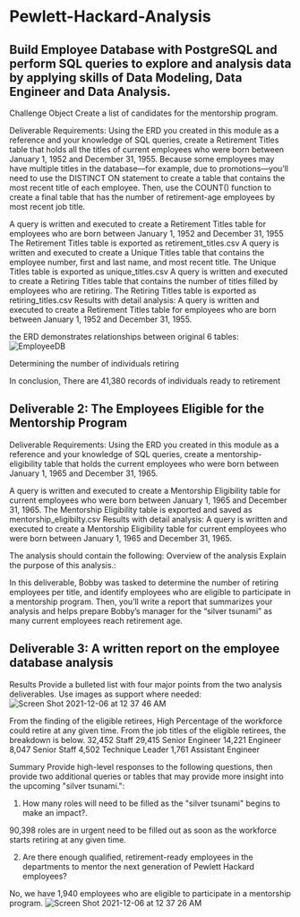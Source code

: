 # Pewlett-Hackard-Analysis
## Build Employee Database with PostgreSQL and perform SQL queries to explore and analysis data by applying skills of Data Modeling, Data Engineer and Data Analysis.

Challenge
Object
Create a list of candidates for the mentorship program.

Deliverable Requirements:
Using the ERD you created in this module as a reference and your knowledge of SQL queries, create a Retirement Titles table that holds all the titles of current employees who were born between January 1, 1952 and December 31, 1955. Because some employees may have multiple titles in the database—for example, due to promotions—you’ll need to use the DISTINCT ON statement to create a table that contains the most recent title of each employee. Then, use the COUNT() function to create a final table that has the number of retirement-age employees by most recent job title.

A query is written and executed to create a Retirement Titles table for employees who are born between January 1, 1952 and December 31, 1955
The Retirement Titles table is exported as retirement_titles.csv
​A query is written and executed to create a Unique Titles table that contains the employee number, first and last name, and most recent title.
The Unique Titles table is exported as unique_titles.csv
A query is written and executed to create a Retiring Titles table that contains the number of titles filled by employees who are retiring.
The Retiring Titles table is exported as retiring_titles.csv
Results with detail analysis:
A query is written and executed to create a Retirement Titles table for employees who are born between January 1, 1952 and December 31, 1955.

the ERD demonstrates relationships between original 6 tables:
![EmployeeDB](https://user-images.githubusercontent.com/59430635/144792020-cd49cd07-0ece-450a-8812-0eaa1bfb498a.png)

Determining the number of individuals retiring


In conclusion, There are 41,380 records of individuals ready to retirement
## Deliverable 2: The Employees Eligible for the Mentorship Program
Deliverable Requirements:
Using the ERD you created in this module as a reference and your knowledge of SQL queries, create a mentorship-eligibility table that holds the current employees who were born between January 1, 1965 and December 31, 1965.

A query is written and executed to create a Mentorship Eligibility table for current employees who were born between January 1, 1965 and December 31, 1965.
The Mentorship Eligibility table is exported and saved as mentorship_eligibilty.csv
Results with detail analysis:
A query is written and executed to create a Mentorship Eligibility table for current employees who were born between January 1, 1965 and December 31, 1965.


The analysis should contain the following:
Overview of the analysis
Explain the purpose of this analysis.:

In this deliverable, Bobby was tasked to determine the number of retiring employees per title, and identify employees who are eligible to participate in a mentorship program. Then, you’ll write a report that summarizes your analysis and helps prepare Bobby’s manager for the “silver tsunami” as many current employees reach retirement age.
## Deliverable 3: A written report on the employee database analysis

Results
Provide a bulleted list with four major points from the two analysis deliverables. 
Use images as support where needed:
![Screen Shot 2021-12-06 at 12 37 46 AM](https://user-images.githubusercontent.com/59430635/144793156-62858010-0695-4cc0-bb03-a44f4c02152f.png)

From the finding of the eligible retirees, High Percentage of the workforce could retire at any given time.
From the job titles of the eligible retirees, the breakdown is below.
32,452 Staff
29,415 Senior Engineer
14,221 Engineer
8,047 Senior Staff
4,502 Technique Leader
1,761 Assistant Engineer

Summary
Provide high-level responses to the following questions, then provide two additional queries or tables that may provide more insight into the upcoming "silver tsunami.":

1) How many roles will need to be filled as the "silver tsunami" begins to make an impact?.

90,398 roles are in urgent need to be filled out as soon as the workforce starts retiring at any given time.

2) Are there enough qualified, retirement-ready employees in the departments to mentor the next generation of Pewlett Hackard employees?

No, we have 1,940 employees who are eligible to participate in a mentorship program.
![Screen Shot 2021-12-06 at 12 37 26 AM](https://user-images.githubusercontent.com/59430635/144793080-95366b3f-26e7-4c62-9aad-56b172f0426e.png)
